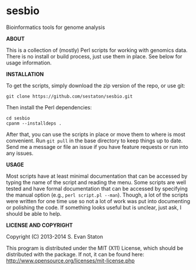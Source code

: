 sesbio
======

Bioinformatics tools for genome analysis

**ABOUT**

This is a collection of (mostly) Perl scripts for working with genomics data. There is no install or build process, just use them in place. See below for usage information.

**INSTALLATION**

To get the scripts, simply download the zip version of the repo, or use git:

    git clone https://github.com/sestaton/sesbio.git

Then install the Perl dependencies:

    cd sesbio
    cpanm --installdeps .

After that, you can use the scripts in place or move them to where is most convenient. Run `git pull` in the base directory to keep things up to date. Send me a message or file an issue if you have feature requests or run into any issues.

**USAGE**

Most scripts have at least minimal documentation that can be accessed by typing the name of the script and reading the menu. Some scripts are well tested and have formal documentation that can be accessed by specifying the manual option (e.g., `perl script.pl --man`). Though, a lot of the scripts were written for one time use so not a lot of work was put into documenting or polishing the code. If something looks useful but is unclear, just ask, I should be able to help.

**LICENSE AND COPYRIGHT**

Copyright (C) 2013-2014 S. Evan Staton

This program is distributed under the MIT (X11) License, which should be distributed with the package. 
If not, it can be found here: http://www.opensource.org/licenses/mit-license.php
